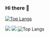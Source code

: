 ### Hi there 👋

<!--
**danielyangdev/danielyangdev** is a ✨ _special_ ✨ repository because its `README.md` (this file) appears on your GitHub profile.

Here are some ideas to get you started:

- 🔭 I’m currently working on ...
- 🌱 I’m currently learning ...
- 👯 I’m looking to collaborate on ...
- 🤔 I’m looking for help with ...
- 💬 Ask me about ...
- 📫 How to reach me: ...
- 😄 Pronouns: ...
- ⚡ Fun fact: ...
-->

[![Top Langs](https://github-readme-stats.vercel.app/api/top-langs/?username=danielyangdev)](https://github.com/danielyangdev/github-readme-stats)


![](https://github.com/danielyangdev/stats/blob/master/generated/overview.svg)
![](https://github.com/danielyangdev/stats/blob/master/generated/languages.svg)
![Top Langs](https://github-readme-stats.vercel.app/api/top-langs/?username=danielyangdev&layout=compact)
